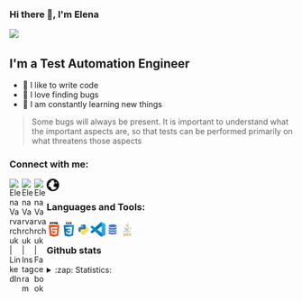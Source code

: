 ### Hi there 👋, I'm Elena

![](https://komarev.com/ghpvc/?username=Elly806)

## I'm a Test Automation Engineer
- 💪 I like to write code
- 🎉 I love finding bugs
- 🥅 I am constantly learning new things
> Some bugs will always be present. It is important to understand what the important aspects are, so that tests can be performed primarily on what threatens those aspects


### Connect with me:

[<img align="left" alt="ElenaVarvarchuk | LinkedIn" width="22px" src="https://cdn.jsdelivr.net/npm/simple-icons@v3/icons/linkedin.svg" />][linkedin]
[<img align="left" alt="ElenaVarvarchuk | Instagram" width="22px" src="https://cdn.jsdelivr.net/npm/simple-icons@v3/icons/instagram.svg" />][instagram]
[<img align="left" alt="ElenaVarvarchuk | Facebook" width="22px" src="https://cdn.jsdelivr.net/npm/simple-icons@v3/icons/facebook.svg" />][facebook]
[<img align="left" alt="https://yogaxtutti83259815.wordpress.com/" width="22px" src="https://raw.githubusercontent.com/iconic/open-iconic/master/svg/globe.svg" />][website]


<br />

###  Languages and Tools:

<img align="left" alt="HTML5" width="26px" src="https://raw.githubusercontent.com/github/explore/80688e429a7d4ef2fca1e82350fe8e3517d3494d/topics/html/html.png" />
<img align="left" alt="CSS3" width="26px" src="https://raw.githubusercontent.com/github/explore/80688e429a7d4ef2fca1e82350fe8e3517d3494d/topics/css/css.png" />
<img align="left" alt="Python" width="26px" src="https://raw.githubusercontent.com/github/explore/80688e429a7d4ef2fca1e82350fe8e3517d3494d/topics/python/python.png" />
<img align="left" alt="Visual Studio Code" width="26px" src="https://raw.githubusercontent.com/github/explore/80688e429a7d4ef2fca1e82350fe8e3517d3494d/topics/visual-studio-code/visual-studio-code.png" />
<img align="left" alt="SQL" width="26px" src="https://raw.githubusercontent.com/github/explore/80688e429a7d4ef2fca1e82350fe8e3517d3494d/topics/sql/sql.png" />
<img align="left" alt="Java" width="26px" src="https://raw.githubusercontent.com/github/explore/80688e429a7d4ef2fca1e82350fe8e3517d3494d/topics/java/java.png" />
<br />

### Github stats

<details>
   <summary>:zap: Statistics:</summary>
   <img align="left" alt="codeSTACKr's GitHub Stats" src="https://github-readme-stats.vercel.app/api?username=Elly806&show_icons=true&line_height=27&count_private=true&title_color=ffffff&text_color=c9cacc&icon_color=4AB097&bg_color=1A2B34" alt="Elly806's GitHub Stats" />
    <br />
    <img align="left" alt="codeSTACKr's GitHub Stats" src="https://github-readme-stats.vercel.app/api/top-langs/?username=Elly806&hide=html,css&title_color=ffffff&text_color=c9cacc&icon_color=4AB197&bg_color=1A2B34"/>
</details>


[linkedin]: https://www.linkedin.com/in/elena-varvarchuk-8506331bb/
[instagram]: https://www.instagram.com/elenavarvarchuk/
[facebook]: https://m.facebook.com/profile.php
[website]: https://yogaxtutti83259815.wordpress.com/
